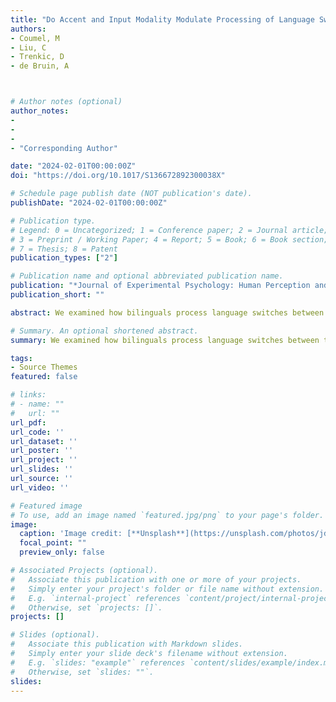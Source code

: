 ```yaml
---
title: "Do Accent and Input Modality Modulate Processing of Language Switches in Bilingual Language Comprehension?"
authors:
- Coumel, M
- Liu, C
- Trenkic, D
- de Bruin, A



# Author notes (optional)
author_notes:
- 
-
-
- "Corresponding Author"

date: "2024-02-01T00:00:00Z"
doi: "https://doi.org/10.1017/S136672892300038X"

# Schedule page publish date (NOT publication's date).
publishDate: "2024-02-01T00:00:00Z"

# Publication type.
# Legend: 0 = Uncategorized; 1 = Conference paper; 2 = Journal article;
# 3 = Preprint / Working Paper; 4 = Report; 5 = Book; 6 = Book section;
# 7 = Thesis; 8 = Patent
publication_types: ["2"]

# Publication name and optional abbreviated publication name.
publication: "*Journal of Experimental Psychology: Human Perception and Performance,50*(4) 395-415"
publication_short: ""

abstract: We examined how bilinguals process language switches between their first (L1) and second language (L2). Language switching costs (slower responses to language switch than nonswitch trials) appear to arise more systematically in production than in comprehension, possibly because the latter context might sometimes elicit less language coactivation (Declerck et al., 2019). This might reduce language competition and in turn the need for bilinguals to apply language control when processing language switches. Yet even in comprehension, language coactivation may vary depending on variables such as the accent of the speaker (e.g., whether the L2 words are pronounced with an L1 or L2 accent) and input modality (spoken or written). In three experiments conducted during 2021–2022, we tested how unbalanced Mandarin–English bilinguals processed language switches during comprehension and the potential influence of a speaker’s accent and input modality. Overall, across settings, participants experienced significant language switching costs. In some conditions, switching costs were larger to L1-Mandarin than to L2-English, an asymmetry consistent with the participants’ dominance in L1-Mandarin and the application of language control. However, manipulating accent and input modality did not influence language switches, suggesting they did not impact language coactivation sufficiently to modulate language control.

# Summary. An optional shortened abstract.
summary: We examined how bilinguals process language switches between their first (L1) and second language (L2). 

tags:
- Source Themes
featured: false

# links:
# - name: ""
#   url: ""
url_pdf: 
url_code: ''
url_dataset: ''
url_poster: ''
url_project: ''
url_slides: ''
url_source: ''
url_video: ''

# Featured image
# To use, add an image named `featured.jpg/png` to your page's folder. 
image:
  caption: 'Image credit: [**Unsplash**](https://unsplash.com/photos/jdD8gXaTZsc)'
  focal_point: ""
  preview_only: false

# Associated Projects (optional).
#   Associate this publication with one or more of your projects.
#   Simply enter your project's folder or file name without extension.
#   E.g. `internal-project` references `content/project/internal-project/index.md`.
#   Otherwise, set `projects: []`.
projects: []

# Slides (optional).
#   Associate this publication with Markdown slides.
#   Simply enter your slide deck's filename without extension.
#   E.g. `slides: "example"` references `content/slides/example/index.md`.
#   Otherwise, set `slides: ""`.
slides:
---
```


